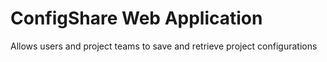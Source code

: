 # ConfigShare Web Application

Allows users and project teams to save and retrieve project configurations

